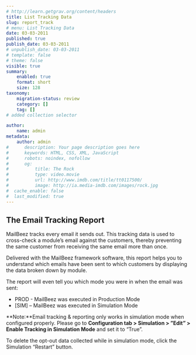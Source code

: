 ```yaml
---
# http://learn.getgrav.org/content/headers
title: List Tracking Data
slug: report_track
# menu: List Tracking Data
date: 03-03-2011
published: true
publish_date: 03-03-2011
# unpublish_date: 03-03-2011
# template: false
# theme: false
visible: true
summary:
    enabled: true
    format: short
    size: 128
taxonomy:
    migration-status: review
    category: []
    tag: []
# added collection selector

author:
    name: admin
metadata:
    author: admin
#      description: Your page description goes here
#      keywords: HTML, CSS, XML, JavaScript
#      robots: noindex, nofollow
#      og:
#          title: The Rock
#          type: video.movie
#          url: http://www.imdb.com/title/tt0117500/
#          image: http://ia.media-imdb.com/images/rock.jpg
#  cache_enable: false
#  last_modified: true
---
```


## The Email Tracking Report

MailBeez tracks every email it sends out. This tracking data is used to cross-check a module’s email against the customers, thereby preventing the same customer from receiving the same email more than once.

Delivered with the MailBeez framework software, this report helps you to understand which emails have been sent to which customers by displaying the data broken down by module.

The report will even tell you which mode you were in when the email was sent:

- PROD - MailBeez was executed in Production Mode
- [SIM] – MailBeez was executed in Simulation Mode

**Note:**Email tracking & reporting only works in simulation mode when configured properly. Please go to **Configuration tab > Simulation > ”Edit” > Enable Tracking in Simulation Mode** and set it to “True”.

To delete the opt-out data collected while in simulation mode, click the Simulation “Restart” button.
